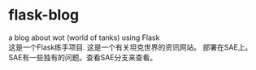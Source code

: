 # flask-blog
a blog about wot (world of tanks) using Flask   
这是一个Flask练手项目.
这是一个有关坦克世界的资讯网站。
部署在SAE上。SAE有一些独有的问题。查看SAE分支来查看。

